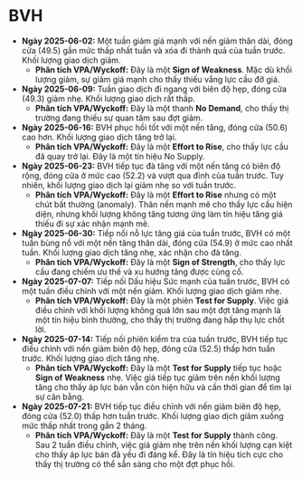 # BVH

- **Ngày 2025-06-02:** Một tuần giảm giá mạnh với nến giảm thân dài, đóng cửa (49.5) gần mức thấp nhất tuần và xóa đi thành quả của tuần trước. Khối lượng giao dịch giảm.
    - **Phân tích VPA/Wyckoff:** Đây là một **Sign of Weakness**. Mặc dù khối lượng giảm, sự giảm giá mạnh cho thấy thiếu vắng lực cầu đỡ giá.
- **Ngày 2025-06-09:** Tuần giao dịch đi ngang với biên độ hẹp, đóng cửa (49.3) giảm nhẹ. Khối lượng giao dịch rất thấp.
    - **Phân tích VPA/Wyckoff:** Đây là một thanh **No Demand**, cho thấy thị trường đang thiếu sự quan tâm sau đợt giảm.
- **Ngày 2025-06-16:** BVH phục hồi tốt với một nến tăng, đóng cửa (50.6) cao hơn. Khối lượng giao dịch tăng trở lại.
    - **Phân tích VPA/Wyckoff:** Đây là một **Effort to Rise**, cho thấy lực cầu đã quay trở lại. Đây là một tín hiệu No Supply.
- **Ngày 2025-06-23:** BVH tiếp tục đà tăng với một nến tăng có biên độ rộng, đóng cửa ở mức cao (52.2) và vượt qua đỉnh của tuần trước. Tuy nhiên, khối lượng giao dịch lại giảm nhẹ so với tuần trước.
    - **Phân tích VPA/Wyckoff:** Đây là một **Effort to Rise** nhưng có một chút bất thường (anomaly). Thân nến mạnh mẽ cho thấy lực cầu hiện diện, nhưng khối lượng không tăng tương ứng làm tín hiệu tăng giá thiếu đi sự xác nhận mạnh mẽ.
- **Ngày 2025-06-30:** Tiếp nối nỗ lực tăng giá của tuần trước, BVH có một tuần bùng nổ với một nến tăng thân dài, đóng cửa (54.9) ở mức cao nhất tuần. Khối lượng giao dịch tăng nhẹ, xác nhận cho đà tăng.
    - **Phân tích VPA/Wyckoff:** Đây là một **Sign of Strength**, cho thấy lực cầu đang chiếm ưu thế và xu hướng tăng được củng cố.
- **Ngày 2025-07-07:** Tiếp nối Dấu hiệu Sức mạnh của tuần trước, BVH có một tuần điều chỉnh với một nến giảm. Khối lượng giao dịch giảm nhẹ.
    - **Phân tích VPA/Wyckoff:** Đây là một phiên **Test for Supply**. Việc giá điều chỉnh với khối lượng không quá lớn sau một đợt tăng mạnh là một tín hiệu bình thường, cho thấy thị trường đang hấp thụ lực chốt lời.
- **Ngày 2025-07-14:** Tiếp nối phiên kiểm tra của tuần trước, BVH tiếp tục điều chỉnh với nến giảm biên độ hẹp, đóng cửa (52.5) thấp hơn tuần trước. Khối lượng giao dịch tăng nhẹ.
    - **Phân tích VPA/Wyckoff:** Đây là một **Test for Supply** tiếp tục hoặc **Sign of Weakness** nhẹ. Việc giá tiếp tục giảm trên nền khối lượng tăng cho thấy áp lực bán vẫn còn hiện hữu và cần thời gian để tìm lại sự cân bằng.
- **Ngày 2025-07-21:** BVH tiếp tục điều chỉnh với nến giảm biên độ hẹp, đóng cửa (52.0) thấp hơn tuần trước. Khối lượng giao dịch giảm xuống mức thấp nhất trong gần 2 tháng.
    - **Phân tích VPA/Wyckoff:** Đây là một **Test for Supply** thành công. Sau 2 tuần điều chỉnh, việc giá giảm nhẹ trên nền khối lượng cạn kiệt cho thấy áp lực bán đã yếu đi đáng kể. Đây là tín hiệu tích cực cho thấy thị trường có thể sẵn sàng cho một đợt phục hồi.